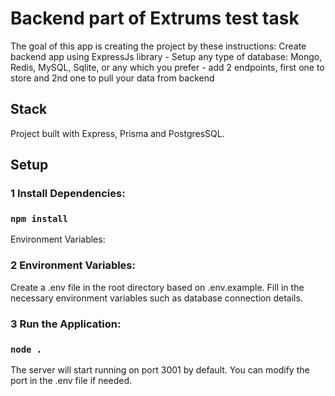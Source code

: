 # Backend part of Extrums test task

The goal of this app is creating the project by these instructions:
Create backend app using ExpressJs library - Setup any type of database: Mongo, Redis, MySQL, Sqlite, or any which you prefer - add 2 endpoints, first one to store and 2nd one to pull your data from backend

## Stack
Project built with Express, Prisma and PostgresSQL.

## Setup

### 1 Install Dependencies:

### `npm install`
Environment Variables:

### 2 Environment Variables:
Create a .env file in the root directory based on .env.example.
Fill in the necessary environment variables such as database connection details.

### 3 Run the Application:

### `node .`
The server will start running on port 3001 by default. You can modify the port in the .env file if needed.
